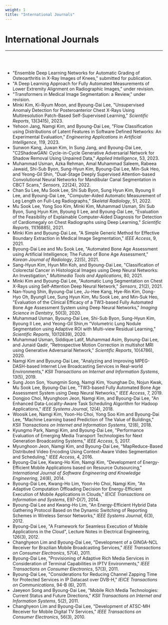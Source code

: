 ```yaml
---
weight: 1
title: "International Journals"
---
```


# International Journals
---
<br><br>
- "Ensemble Deep Learning Networks for Automatic Grading of Osteoarthritis in X-Ray Images of Knees," submitted for publication.
- "A Deep Learning Approach for Fully Automated Measurements of Lower Extremity Alignment on Radiographic Images," under revision.
- "Transformers in Medical Image Segmentation: a Review," under revision.
- Minki Kim, Ki-Ryum Moon, and Byoung-Dai Lee, "Unsupervised Anomaly Detection for Posteroanterior Chest X-Rays Using Multiresolution Patch-Based Self-Supervised Learning," <i>Scientific Reports</i>, 13(3415), 2023.
- Yehoon Jang, Namgi Kim, and Byoung-Dai Lee, "Flow Classification using Distributions of Latent Features in Software Defined Networks: An Experimental Evaluation," <i>Engineering Applications in Artificial Intelligence</i>, 119, 2023.
- Sunwon Kang, Juwan Kim, In Sung Jang, and Byoung-Dai Lee, "C2ShadowGAN: Cycle-in-Cycle Generative Adversarial Network for Shadow Removal Using Unpaired Data," <i>Applied Intelligence</i>, 53, 2023.
- Muhammad Usman, Azka Rehman, Amal Muhammad Saleem, Rabeea Jawaid, Shi-Sub Byon, Sung-Hyun Kim, Byoung-Dai Lee, Min-Suk Heo, and Yeong-Gil Shin, "Dual-Stage Deeply Supervised Attention-based Convolutional Neural Networks for Mandibular Canal Segmentation in CBCT Scans," <i>Sensors</i>, 22(24), 2022. 
- Chan Su Lee, Mu Sook Lee, Shi Sub Byon, Sung Hyun Kim, Byoung Il Lee, and Byoung-Dai Lee, "Computer-Aided Automatic Measurement of Leg Length on Full-Leg Radiographs," <i>Skeletal Radiology</i>, 51, 2022.
- Mu Sook Lee, Yong Soo Kim, Minki Kim, Muhammad Usman, Shi Sub Byon, Sung Hyun Kim, Byoung Il Lee, and Byoung-Dai Lee, "Evaluation of the Feasibility of Explainable Computer-Aided Diagnosis for Detection of Cardiomegaly on Chest Radiographs using Deep Learning," <i>Scientific Reports</i>, 11(16885), 2021.
- Minki Kim and Byoung-Dai Lee, "A Simple Generic Method for Effective Boundary Extraction in Medical Image Segmentation," <i>IEEE Access</i>, 9, 2021.
- Byoung-Dai Lee and Mu Sook Lee, "Automated Bone Age Assessment using Artificial Intelligence; The Future of Bone Age Assessment," <i>Korean Journal of Radiology</i>, 22(5), 2021.
- Sang-Hyun Kim, Hyun Min Koh, and Byoung-Dai Lee, "Classification of Colorectal Cancer in Histological Images using Deep Neural Networks: An Investigation," <i>Multimedia Tools and Applications</i>, 80, 2021.
- Minki Kim and Byoung-Dai Lee, "Automatic Lung Segmentation on Chest X-Rays using Self-Attention Deep Neural Network," <i>Sensors</i>, 21(2), 2021.
- Nan-Young Shin, Byoung-Dai Lee, Ju-Hee Kang, Hye-Rin Kim, Dong-Hyo Oh, ByungIl Lee, Sung Hyun Kim, Mu Sook Lee, and Min-Suk Heo, "Evaluation of the Clinical Efficacy of a TW3-based Fully Automated Bone Age Assessment System using Deep Neural Networks," <i>Imaging Science in Dentstry</i>, 50(3), 2020.
- Muhammad Usman, Byoung-Dai Lee, Shi-Sub Byon, Sung-Hyun Kim, Byoung Il Lee, and Yeong-Gil Shin,m "Volumetric Lung Nodule Segmentation using Adaptive ROI with Multi-view Residual Learning," <i>Scientific Reports</i>, 10(12839), 2020.
- Muhammad Usman, Siddique Latif, Muhammad Asim, Byoung-Dai Lee, and Junaid Qadir, "Retrospective Motion Correction in multishot MRI using Generative Adversarial Network," <i>Scientific Reports</i>, 10(4786), 2020.
- Namgi Kim and Byoung-Dai Lee, "Analyzing and Improving MPEG-DASH-based Internet Live Broadcasting Services in Real-world Environments," <i>KSII Transactions on Internet and Information Systems</i>, 13(5), 2019.
- Sung Joon Son, Youngmin Song, Namgi Kim, Younghae Do, Nojun Kwak, Mu Sook Lee, Byoung-Dai Lee, "TW3-based Fully Automated Bone Age Assessment System using Deep Neural Networks," <i>IEEE Access</i>, 7, 2019.
- Dongjoo Choi, Myunghoon Jeon, Namgi Kim, and Byoung-Dai Lee, "An Enhanced Data-Locality-Aware Task Scheduling Algorithm for Hadoop Applications," <i>IEEE Systems Journal</i>, 12(4), 2018.
- Woosik Lee, Namgi Kim, Yoon-Ho Choi, Yong Soo Kim and Byoung-Dai Lee, "Machine Learning based Prediction of The Value of Buildings," <i>KSII Transactions on Internet and Information Systems</i>, 12(8), 2018.
- Kyungmo Park, Namgi Kim, and Byoung-Dai Lee, "Performance Evaluation of Emerging Media Transport Technologies for Next Generation Broadcasting Systems," <i>IEEE Access</i>, 5, 2017.
- Myunghoon Jeon, Namgi Kim, and Byoung-Dai Lee, "MapReduce-Based Distributed Video Encoding Using Context-Aware Video Segmentation and Scheduling," <i>IEEE Access</i>, 4, 2016.
- Byoung-Dai Lee, Kwang-Ho Kim, Namgi Kim, "Development of Energy-Efficient Mobile Applications based on Resource Outsourcing," <i>International Journal of Software Engineering and Knowledge Engineering</i>, 24(8), 2014.
- Byoung-Dai Lee, Kwang-Ho Lim, Yoon-Ho Choi, Namgi Kim, "An Adaptive Computation Offloading Decision for Energy-Efficient Execution of Mobile Applications in Clouds," <i>IEICE Transactions on Information and Systems</i>, E97-D(7), 2014.
- Byoung-Dai Lee and Kwang-Ho Lim, "An Energy-Efficient Hybrid Data Gathering Protocol Based on the Dynamic Switching of Reporting Schemes in Wireless Sensor Networks," <i>IEEE Systems Journal</i>, 6(3), 2012.
- Byoung-Dai Lee, "A Framework for Seamless Execution of Mobile Applications in the Cloud", </i>Lecture Notes in Electrical Engineering</i>, 126(3), 2012.
- Changhyeon Lim and Byoung-Dai Lee, "Development of a GINGA-NCL Receiver for Brazilian Mobile Broadcasting Services," <i>IEEE Transactions on Consumer Electronics</i>, 57(4), 2011.
- Byoung-Dai Lee, "Provisioning of Adaptive Rich Media Services in Consideration of Terminal Capabilities in IPTV Environments," <i>IEEE Transactions on Consumer Electronics</i>, 57(3), 2011.
- Byoung-Dai Lee, "Considerations for Reducing Channel Zapping Time for Protected Services in IP Datacast over DVB-H," <i>IEICE Transactions on Communications</i>, 94-B (6), 2011.
- Jaeyeon Song and Byoung-Dai Lee, "Mobile Rich Media Technologies: Current Status and Future Directions," <i>KSII Transactions on Internet and Information Systems</i>, 5(2), 2011.
- Changhyeon Lim and Byoung-Dai Lee, "Development of ATSC-MH Receiver for Mobile Digital TV Services," <i>IEEE Transactions on Consumer Electronics</i>, 56(3), 2010.
